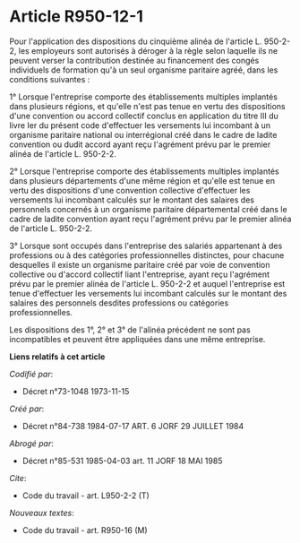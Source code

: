 # Article R950-12-1

Pour l'application des dispositions du cinquième alinéa de l'article L. 950-2-2, les employeurs sont autorisés à déroger à la
règle selon laquelle ils ne peuvent verser la contribution destinée au financement des congés individuels de formation qu'à
un seul organisme paritaire agréé, dans les conditions suivantes :

1° Lorsque l'entreprise comporte des établissements multiples implantés dans plusieurs régions, et qu'elle n'est pas tenue en
vertu des dispositions d'une convention ou accord collectif conclus en application du titre III du livre Ier du présent code
d'effectuer les versements lui incombant à un organisme paritaire national ou interrégional créé dans le cadre de ladite
convention ou dudit accord ayant reçu l'agrément prévu par le premier alinéa de l'article L. 950-2-2.

2° Lorsque l'entreprise comporte des établissements multiples implantés dans plusieurs départements d'une même région et
qu'elle est tenue en vertu des dispositions d'une convention collective d'effectuer les versements lui incombant calculés sur
le montant des salaires des personnels concernés à un organisme paritaire départemental créé dans le cadre de ladite
convention ayant reçu l'agrément prévu par le premier alinéa de l'article L. 950-2-2.

3° Lorsque sont occupés dans l'entreprise des salariés appartenant à des professions ou à des catégories professionnelles
distinctes, pour chacune desquelles il existe un organisme paritaire créé par voie de convention collective ou d'accord
collectif liant l'entreprise, ayant reçu l'agrément prévu par le premier alinéa de l'article L. 950-2-2 et auquel
l'entreprise est tenue d'effectuer les versements lui incombant calculés sur le montant des salaires des personnels desdites
professions ou catégories professionnelles.

Les dispositions des 1°, 2° et 3° de l'alinéa précédent ne sont pas incompatibles et peuvent être appliquées dans une même
entreprise.

**Liens relatifs à cet article**

_Codifié par_:

  - Décret n°73-1048 1973-11-15

_Créé par_:

  - Décret n°84-738 1984-07-17 ART. 6 JORF 29 JUILLET 1984

_Abrogé par_:

  - Décret n°85-531 1985-04-03 art. 11 JORF 18 MAI 1985

_Cite_:

  - Code du travail - art. L950-2-2 (T)

_Nouveaux textes_:

  - Code du travail - art. R950-16 (M)
